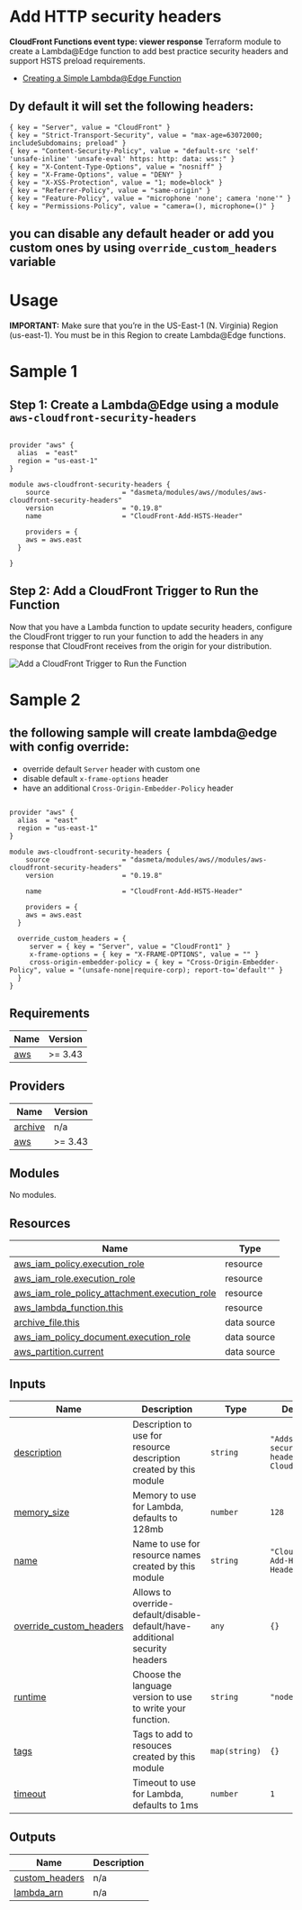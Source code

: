 # Add HTTP security headers

**CloudFront Functions event type: viewer response**
Terraform module to create a Lambda@Edge function to add best practice security headers and support HSTS preload requirements.

- [Creating a Simple Lambda@Edge Function](https://docs.aws.amazon.com/AmazonCloudFront/latest/DeveloperGuide/lambda-edge-how-it-works-tutorial.html)

## Dy default it will set the following headers:

```hcl
{ key = "Server", value = "CloudFront" }
{ key = "Strict-Transport-Security", value = "max-age=63072000; includeSubdomains; preload" }
{ key = "Content-Security-Policy", value = "default-src 'self' 'unsafe-inline' 'unsafe-eval' https: http: data: wss:" }
{ key = "X-Content-Type-Options", value = "nosniff" }
{ key = "X-Frame-Options", value = "DENY" }
{ key = "X-XSS-Protection", value = "1; mode=block" }
{ key = "Referrer-Policy", value = "same-origin" }
{ key = "Feature-Policy", value = "microphone 'none'; camera 'none'" }
{ key = "Permissions-Policy", value = "camera=(), microphone=()" }
```

## you can disable any default header or add you custom ones by using `override_custom_headers` variable

# Usage

**IMPORTANT:** Make sure that you’re in the US-East-1 (N. Virginia) Region (us-east-1). You must be in this Region to create Lambda@Edge functions.

# Sample 1

## Step 1: Create a Lambda@Edge using a module `aws-cloudfront-security-headers`

```hcl

provider "aws" {
  alias  = "east"
  region = "us-east-1"
}

module aws-cloudfront-security-headers {
    source                  = "dasmeta/modules/aws//modules/aws-cloudfront-security-headers"
    version                 = "0.19.8"
    name                    = "CloudFront-Add-HSTS-Header"

    providers = {
    aws = aws.east
  }

}

```

## Step 2: Add a CloudFront Trigger to Run the Function

Now that you have a Lambda function to update security headers, configure the CloudFront trigger to run your function to add the headers in any response that CloudFront receives from the origin for your distribution.

![Add a CloudFront Trigger to Run the Function](https://github.com/dasmeta/terraform-aws-modules/blob/main/modules/aws-cloudfront-security-headers/cloudfront.gif)

# Sample 2

## the following sample will create lambda@edge with config override:

- override default `Server` header with custom one
- disable default `x-frame-options` header
- have an additional `Cross-Origin-Embedder-Policy` header

```hcl

provider "aws" {
  alias  = "east"
  region = "us-east-1"
}

module aws-cloudfront-security-headers {
    source                  = "dasmeta/modules/aws//modules/aws-cloudfront-security-headers"
    version                 = "0.19.8"

    name                    = "CloudFront-Add-HSTS-Header"

    providers = {
    aws = aws.east
  }

  override_custom_headers = {
     server = { key = "Server", value = "CloudFront1" }
     x-frame-options = { key = "X-FRAME-OPTIONS", value = "" }
     cross-origin-embedder-policy = { key = "Cross-Origin-Embedder-Policy", value = "(unsafe-none|require-corp); report-to='default'" }
  }
}

```

<!-- BEGINNING OF PRE-COMMIT-TERRAFORM DOCS HOOK -->

## Requirements

| Name                                                   | Version |
| ------------------------------------------------------ | ------- |
| <a name="requirement_aws"></a> [aws](#requirement_aws) | >= 3.43 |

## Providers

| Name                                                         | Version |
| ------------------------------------------------------------ | ------- |
| <a name="provider_archive"></a> [archive](#provider_archive) | n/a     |
| <a name="provider_aws"></a> [aws](#provider_aws)             | >= 3.43 |

## Modules

No modules.

## Resources

| Name                                                                                                                                                    | Type        |
| ------------------------------------------------------------------------------------------------------------------------------------------------------- | ----------- |
| [aws_iam_policy.execution_role](https://registry.terraform.io/providers/hashicorp/aws/latest/docs/resources/iam_policy)                                 | resource    |
| [aws_iam_role.execution_role](https://registry.terraform.io/providers/hashicorp/aws/latest/docs/resources/iam_role)                                     | resource    |
| [aws_iam_role_policy_attachment.execution_role](https://registry.terraform.io/providers/hashicorp/aws/latest/docs/resources/iam_role_policy_attachment) | resource    |
| [aws_lambda_function.this](https://registry.terraform.io/providers/hashicorp/aws/latest/docs/resources/lambda_function)                                 | resource    |
| [archive_file.this](https://registry.terraform.io/providers/hashicorp/archive/latest/docs/data-sources/file)                                            | data source |
| [aws_iam_policy_document.execution_role](https://registry.terraform.io/providers/hashicorp/aws/latest/docs/data-sources/iam_policy_document)            | data source |
| [aws_partition.current](https://registry.terraform.io/providers/hashicorp/aws/latest/docs/data-sources/partition)                                       | data source |

## Inputs

| Name                                                                                                   | Description                                                                 | Type          | Default                                  | Required |
| ------------------------------------------------------------------------------------------------------ | --------------------------------------------------------------------------- | ------------- | ---------------------------------------- | :------: |
| <a name="input_description"></a> [description](#input_description)                                     | Description to use for resource description created by this module          | `string`      | `"Adds security headers for Cloudfront"` |    no    |
| <a name="input_memory_size"></a> [memory_size](#input_memory_size)                                     | Memory to use for Lambda, defaults to 128mb                                 | `number`      | `128`                                    |    no    |
| <a name="input_name"></a> [name](#input_name)                                                          | Name to use for resource names created by this module                       | `string`      | `"CloudFront-Add-HSTS-Header"`           |    no    |
| <a name="input_override_custom_headers"></a> [override_custom_headers](#input_override_custom_headers) | Allows to override-default/disable-default/have-additional security headers | `any`         | `{}`                                     |    no    |
| <a name="input_runtime"></a> [runtime](#input_runtime)                                                 | Choose the language version to use to write your function.                  | `string`      | `"nodejs12.x"`                           |    no    |
| <a name="input_tags"></a> [tags](#input_tags)                                                          | Tags to add to resouces created by this module                              | `map(string)` | `{}`                                     |    no    |
| <a name="input_timeout"></a> [timeout](#input_timeout)                                                 | Timeout to use for Lambda, defaults to 1ms                                  | `number`      | `1`                                      |    no    |

## Outputs

| Name                                                                          | Description |
| ----------------------------------------------------------------------------- | ----------- |
| <a name="output_custom_headers"></a> [custom_headers](#output_custom_headers) | n/a         |
| <a name="output_lambda_arn"></a> [lambda_arn](#output_lambda_arn)             | n/a         |

<!-- END OF PRE-COMMIT-TERRAFORM DOCS HOOK -->
